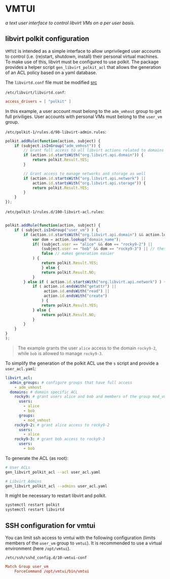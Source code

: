 # VMTUI

*a text user interface to control libvirt VMs on a per user basis.*

## libvirt polkit configuration

`VMTUI` is intended as a simple interface to allow unprivileged user accounts to control (i.e. (re)start, shutdown, install) their personal virtual machines.
To make use of this, libvirt must be configured to use polkit. The package provides a helper script `gen_libvirt_polkit_acl` that allows the generation of an ACL policy based on a yaml database.

The `libvirtd.conf` file must be modified [src](https://fedoraproject.org/wiki/QA:Testcase_Virt_ACLs)

`/etc/libvirt/libvirtd.conf`:

~~~conf
access_drivers = [ "polkit" ]
~~~

In this example, a user account must belong to the `adm_vmhost` group to get full priviliges.
User accounts with personal VMs must belong to the `user_vm` group.

`/etc/polkit-1/rules.d/90-libvirt-admin.rules`:

~~~javascript
polkit.addRule(function(action, subject) {
    if (subject.isInGroup("adm_vmhost")) {
        // Grant full access to all libvirt actions related to domains
        if (action.id.startsWith("org.libvirt.api.domain")) {
            return polkit.Result.YES;
        }

        // Grant access to manage networks and storage as well
        if (action.id.startsWith("org.libvirt.api.network") ||
            action.id.startsWith("org.libvirt.api.storage")) {
            return polkit.Result.YES;
        }
    }
});
~~~

`/etc/polkit-1/rules.d/100-libvirt-acl.rules`:

~~~javascript

polkit.addRule(function(action, subject) {
    if ( subject.isInGroup("user_vm") ) {
        if (action.id.startsWith("org.libvirt.api.domain") && action.lookup("connect_driver")=="QEMU") {
            var dom = action.lookup("domain_name");
            if( (subject.user == "alice" && dom == "rocky9-2") ||
                (subject.user == "bob" && dom == "rocky9-3") || // these are the "entry types that must be read from a file, either to grant access to a user or a group
                false // makes generation easier
            ) {
                return polkit.Result.YES;
                } else {
                return polkit.Result.NO;
            }
        } else if ( action.id.startsWith("org.libvirt.api.network") ) {
            if ( action.id.endsWith("getattr") ||
                 action.id.endsWith("read") ||
                 action.id.endsWith("create")
                ) {
                return polkit.Result.YES;
            } else {
                return polkit.Result.NO;
            }
        }
    }
}
);
~~~

> The example grants the user `alice` access to the domain `rocky9-2`, while `bob` is allowed to manage `rocky9-3`.

To simplify the generation of the polkit ACL use the `s` script and provide a `user_acl.yaml`:

~~~yaml
libvirt_acl:
  admin_groups: # configure groups that have full access
    - adm_vmhost
  domains: # domain specific ACL
    rocky9: # grant users alice and bob and members of the group mod_vmhost access to 'rocky9''
      users:
        - alice
        - bob
      groups:
        - mod_vmhost
    rocky9-2: # grant alice access to rocky9-2 
      users:
        - alice
    rocky9-3: # grant bob access to rocky9-3
      users:
        - bob
~~~

To generate the ACL (as root):

~~~bash
# User ACLs
gen_libvirt_polkit_acl --acl user_acl.yaml 

# Libvirt Admins
gen_libvirt_polkit_acl --admins user_acl.yaml 
~~~

It might be necessary to restart libvirt and polkit.

~~~bash
systemctl restart polkit
systemctl restart libvirtd
~~~

## SSH configuration for vmtui

You can limit ssh access to vmtui with the following configuration (limits members of the `user_vm` group to `vmtui`).
It is recommended to use a virtual environment (here `/opt/vmtui`).

`/etc/ssh/sshd_config.d/10-vmtui-conf`

~~~conf
Match Group user_vm
    ForceCommand /opt/vmtui/bin/vmtui
~~~
